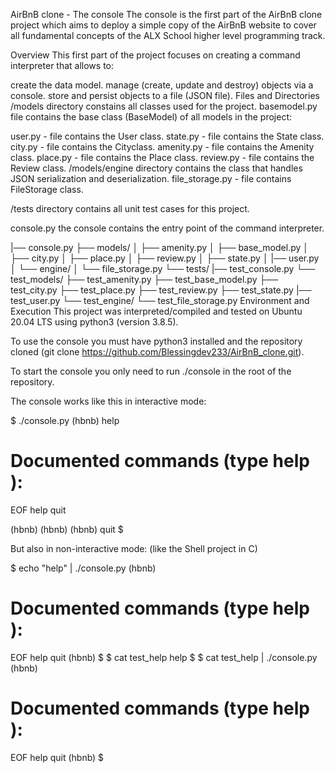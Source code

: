 AirBnB clone - The console
The console is the first part of the AirBnB clone project which aims to deploy a simple copy of the AirBnB website to cover all fundamental concepts of the ALX School higher level programming track.

Overview
This first part of the project focuses on creating a command interpreter that allows to:

create the data model.
manage (create, update and destroy) objects via a console.
store and persist objects to a file (JSON file).
Files and Directories
/models directory constains all classes used for the project.
basemodel.py file contains the base class (BaseModel) of all models in the project:

user.py - file contains the User class.
state.py - file contains the State class.
city.py - file contains the Cityclass.
amenity.py - file contains the Amenity class.
place.py - file contains the Place class.
review.py - file contains the Review class.
/models/engine directory contains the class that handles JSON serialization and deserialization.
file_storage.py - file contains FileStorage class.

/tests directory contains all unit test cases for this project.

console.py the console contains the entry point of the command interpreter.


|── console.py
├── models/
│   ├── amenity.py
│   ├── base_model.py
│   ├── city.py
│   ├── place.py
│   ├── review.py
│   ├── state.py
│   |── user.py
│   └── engine/
│       └── file_storage.py
└── tests/
    |── test_console.py
    └── test_models/
        ├── test_amenity.py
        ├── test_base_model.py
        ├── test_city.py
        ├── test_place.py
        ├── test_review.py
        ├── test_state.py
        |── test_user.py
        └── test_engine/
            └── test_file_storage.py
Environment and Execution
This project was interpreted/compiled and tested on Ubuntu 20.04 LTS using python3 (version 3.8.5).

To use the console you must have python3 installed and the repository cloned
(git clone https://github.com/Blessingdev233/AirBnB_clone.git).

To start the console you only need to run ./console in the root of the repository.

The console works like this in interactive mode:

$ ./console.py
(hbnb) help

Documented commands (type help <topic>):
========================================
EOF  help  quit

(hbnb) 
(hbnb) 
(hbnb) quit
$

But also in non-interactive mode: (like the Shell project in C)

$ echo "help" | ./console.py
(hbnb)

Documented commands (type help <topic>):
========================================
EOF  help  quit
(hbnb) 
$
$ cat test_help
help
$
$ cat test_help | ./console.py
(hbnb)

Documented commands (type help <topic>):
========================================
EOF  help  quit
(hbnb) 
$
